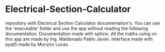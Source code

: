 # Electrical-Section-Calculator

repository with Electrical Section Calculator documentation's.
You can use the 'executable' folder and use the app without reading the following documentation.
Documentation made with sphinx.
All the maths using on this app are made by Ing. Maldonado Pablo Javier. Interface made with pyqt5 made by Monzón Lucas.

